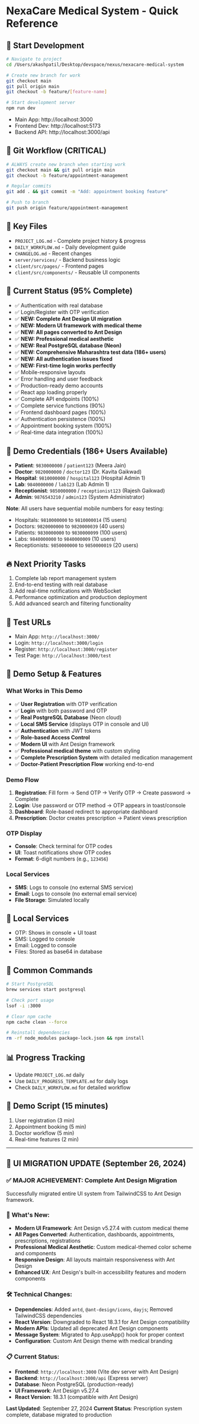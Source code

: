 # NexaCare Medical System - Quick Reference

## 🚀 **Start Development**
```bash
# Navigate to project
cd /Users/akashpatil/Desktop/devspace/nexus/nexacare-medical-system

# Create new branch for work
git checkout main
git pull origin main
git checkout -b feature/[feature-name]

# Start development server
npm run dev
```
- Main App: http://localhost:3000
- Frontend Dev: http://localhost:5173
- Backend API: http://localhost:3000/api

## 🌿 **Git Workflow (CRITICAL)**
```bash
# ALWAYS create new branch when starting work
git checkout main && git pull origin main
git checkout -b feature/appointment-management

# Regular commits
git add . && git commit -m "Add: appointment booking feature"

# Push to branch
git push origin feature/appointment-management
```

## 📁 **Key Files**
- `PROJECT_LOG.md` - Complete project history & progress
- `DAILY_WORKFLOW.md` - Daily development guide
- `CHANGELOG.md` - Recent changes
- `server/services/` - Backend business logic
- `client/src/pages/` - Frontend pages
- `client/src/components/` - Reusable UI components

## 🎯 **Current Status (95% Complete)**
- ✅ Authentication with real database
- ✅ Login/Register with OTP verification
- ✅ **NEW: Complete Ant Design UI migration**
- ✅ **NEW: Modern UI framework with medical theme**
- ✅ **NEW: All pages converted to Ant Design**
- ✅ **NEW: Professional medical aesthetic**
- ✅ **NEW: Real PostgreSQL database (Neon)**
- ✅ **NEW: Comprehensive Maharashtra test data (186+ users)**
- ✅ **NEW: All authentication issues fixed**
- ✅ **NEW: First-time login works perfectly**
- ✅ Mobile-responsive layouts
- ✅ Error handling and user feedback
- ✅ Production-ready demo accounts
- ✅ React app loading properly
- ✅ Complete API endpoints (100%)
- ✅ Complete service functions (90%)
- ✅ Frontend dashboard pages (100%)
- ✅ Authentication persistence (100%)
- ✅ Appointment booking system (100%)
- ✅ Real-time data integration (100%)

## 🔑 **Demo Credentials (186+ Users Available)**
- **Patient**: `9830000000` / `patient123` (Meera Jain)
- **Doctor**: `9820000000` / `doctor123` (Dr. Kavita Gaikwad)
- **Hospital**: `9810000000` / `hospital123` (Hospital Admin 1)
- **Lab**: `9840000000` / `lab123` (Lab Admin 1)
- **Receptionist**: `9850000000` / `receptionist123` (Rajesh Gaikwad)
- **Admin**: `9876543210` / `admin123` (System Administrator)

**Note**: All users have sequential mobile numbers for easy testing:
- Hospitals: `9810000000` to `9810000014` (15 users)
- Doctors: `9820000000` to `9820000039` (40 users)
- Patients: `9830000000` to `9830000099` (100 users)
- Labs: `9840000000` to `9840000009` (10 users)
- Receptionists: `9850000000` to `9850000019` (20 users)

## 🔥 **Next Priority Tasks**
1. Complete lab report management system
2. End-to-end testing with real database
3. Add real-time notifications with WebSocket
4. Performance optimization and production deployment
5. Add advanced search and filtering functionality

## 📱 **Test URLs**
- Main App: `http://localhost:3000/`
- Login: `http://localhost:3000/login`
- Register: `http://localhost:3000/register`
- Test Page: `http://localhost:3000/test`

## 🧪 **Demo Setup & Features**

### **What Works in This Demo**
- ✅ **User Registration** with OTP verification
- ✅ **Login** with both password and OTP
- ✅ **Real PostgreSQL Database** (Neon cloud)
- ✅ **Local SMS Service** (displays OTP in console and UI)
- ✅ **Authentication** with JWT tokens
- ✅ **Role-based Access Control**
- ✅ **Modern UI** with Ant Design framework
- ✅ **Professional medical theme** with custom styling
- ✅ **Complete Prescription System** with detailed medication management
- ✅ **Doctor-Patient Prescription Flow** working end-to-end

### **Demo Flow**
1. **Registration**: Fill form → Send OTP → Verify OTP → Create password → Complete
2. **Login**: Use password or OTP method → OTP appears in toast/console
3. **Dashboard**: Role-based redirect to appropriate dashboard
4. **Prescription**: Doctor creates prescription → Patient views prescription

### **OTP Display**
- **Console**: Check terminal for OTP codes
- **UI**: Toast notifications show OTP codes
- **Format**: 6-digit numbers (e.g., `123456`)

### **Local Services**
- **SMS**: Logs to console (no external SMS service)
- **Email**: Logs to console (no external email service)
- **File Storage**: Simulated locally

## 📱 **Local Services**
- OTP: Shows in console + UI toast
- SMS: Logged to console
- Email: Logged to console
- Files: Stored as base64 in database

## 🐛 **Common Commands**
```bash
# Start PostgreSQL
brew services start postgresql

# Check port usage
lsof -i :3000

# Clear npm cache
npm cache clean --force

# Reinstall dependencies
rm -rf node_modules package-lock.json && npm install
```

## 📊 **Progress Tracking**
- Update `PROJECT_LOG.md` daily
- Use `DAILY_PROGRESS_TEMPLATE.md` for daily logs
- Check `DAILY_WORKFLOW.md` for detailed workflow

## 🎯 **Demo Script (15 minutes)**
1. User registration (3 min)
2. Appointment booking (5 min)
3. Doctor workflow (5 min)
4. Real-time features (2 min)

---

## 🎨 **UI MIGRATION UPDATE** (September 26, 2024)

### ✅ **MAJOR ACHIEVEMENT: Complete Ant Design Migration**
Successfully migrated entire UI system from TailwindCSS to Ant Design framework.

### 🚀 **What's New:**
- **Modern UI Framework**: Ant Design v5.27.4 with custom medical theme
- **All Pages Converted**: Authentication, dashboards, appointments, prescriptions, registrations
- **Professional Medical Aesthetic**: Custom medical-themed color scheme and components
- **Responsive Design**: All layouts maintain responsiveness with Ant Design
- **Enhanced UX**: Ant Design's built-in accessibility features and modern components

### 🛠 **Technical Changes:**
- **Dependencies**: Added `antd`, `@ant-design/icons`, `dayjs`; Removed TailwindCSS dependencies
- **React Version**: Downgraded to React 18.3.1 for Ant Design compatibility
- **Modern APIs**: Updated all deprecated Ant Design components
- **Message System**: Migrated to App.useApp() hook for proper context
- **Configuration**: Custom Ant Design theme with medical branding

### 📋 **Current Status:**
- **Frontend**: `http://localhost:3000` (Vite dev server with Ant Design)
- **Backend**: `http://localhost:3000/api` (Express server)
- **Database**: Neon PostgreSQL (production-ready)
- **UI Framework**: Ant Design v5.27.4
- **React Version**: 18.3.1 (compatible with Ant Design)

**Last Updated**: September 27, 2024
**Current Status**: Prescription system complete, database migrated to production

